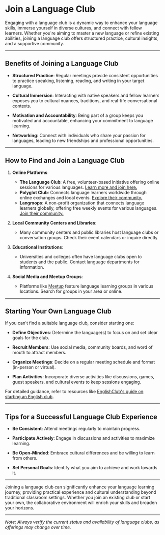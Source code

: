 # **Join a Language Club**

Engaging with a language club is a dynamic way to enhance your language skills, immerse yourself in diverse cultures, and connect with fellow learners. Whether you're aiming to master a new language or refine existing abilities, joining a language club offers structured practice, cultural insights, and a supportive community.

---

## **Benefits of Joining a Language Club**

- **Structured Practice**: Regular meetings provide consistent opportunities to practice speaking, listening, reading, and writing in your target language.

- **Cultural Immersion**: Interacting with native speakers and fellow learners exposes you to cultural nuances, traditions, and real-life conversational contexts.

- **Motivation and Accountability**: Being part of a group keeps you motivated and accountable, enhancing your commitment to language learning.

- **Networking**: Connect with individuals who share your passion for languages, leading to new friendships and professional opportunities.

---

## **How to Find and Join a Language Club**

1. **Online Platforms**:
   - **The Language Club**: A free, volunteer-based initiative offering online sessions for various languages. [Learn more and join here.](https://thelanguageportal.net/)
   - **Polyglot Club**: Connects language learners worldwide through online exchanges and local events. [Explore their community.](https://www.polyglotclub.com/)
   - **Langroops**: A non-profit organization that connects language learners globally, offering free weekly events for various languages. [Join their community.](https://www.langroops.com/)

2. **Local Community Centers and Libraries**:
   - Many community centers and public libraries host language clubs or conversation groups. Check their event calendars or inquire directly.

3. **Educational Institutions**:
   - Universities and colleges often have language clubs open to students and the public. Contact language departments for information.

4. **Social Media and Meetup Groups**:
   - Platforms like [Meetup](https://www.meetup.com/topics/language-learning/) feature language learning groups in various locations. Search for groups in your area or online.

---

## **Starting Your Own Language Club**

If you can't find a suitable language club, consider starting one:

- **Define Objectives**: Determine the language(s) to focus on and set clear goals for the club.

- **Recruit Members**: Use social media, community boards, and word of mouth to attract members.

- **Organize Meetings**: Decide on a regular meeting schedule and format (in-person or virtual).

- **Plan Activities**: Incorporate diverse activities like discussions, games, guest speakers, and cultural events to keep sessions engaging.

For detailed guidance, refer to resources like [EnglishClub's guide on starting an English club](https://www.englishclub.com/english-clubs/).

---

## **Tips for a Successful Language Club Experience**

- **Be Consistent**: Attend meetings regularly to maintain progress.

- **Participate Actively**: Engage in discussions and activities to maximize learning.

- **Be Open-Minded**: Embrace cultural differences and be willing to learn from others.

- **Set Personal Goals**: Identify what you aim to achieve and work towards it.

---

Joining a language club can significantly enhance your language learning journey, providing practical experience and cultural understanding beyond traditional classroom settings. Whether you join an existing club or start your own, the collaborative environment will enrich your skills and broaden your horizons.

---

*Note: Always verify the current status and availability of language clubs, as offerings may change over time.*
